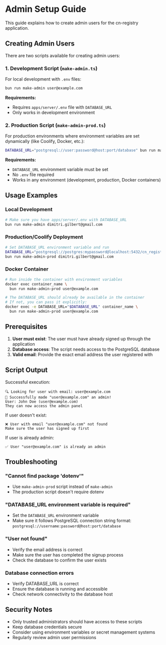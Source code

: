 # Admin Setup Guide

This guide explains how to create admin users for the cn-registry application.

## Creating Admin Users

There are two scripts available for creating admin users:

### 1. Development Script (`make-admin.ts`)

For local development with `.env` files:

```bash
bun run make-admin user@example.com
```

**Requirements:**
- Requires `apps/server/.env` file with `DATABASE_URL`
- Only works in development environment

### 2. Production Script (`make-admin-prod.ts`)

For production environments where environment variables are set dynamically (like Coolify, Docker, etc.):

```bash
DATABASE_URL="postgresql://user:password@host:port/database" bun run make-admin-prod user@example.com
```

**Requirements:**
- `DATABASE_URL` environment variable must be set
- No `.env` file required
- Works in any environment (development, production, Docker containers)

## Usage Examples

### Local Development
```bash
# Make sure you have apps/server/.env with DATABASE_URL
bun run make-admin dimitri.gilbert@gmail.com
```

### Production/Coolify Deployment
```bash
# Set DATABASE_URL environment variable and run
DATABASE_URL="postgresql://postgres:mypassword@localhost:5432/cn_registry" \
bun run make-admin-prod dimitri.gilbert@gmail.com
```

### Docker Container
```bash
# Run inside the container with environment variables
docker exec container_name \
  bun run make-admin-prod user@example.com

# The DATABASE_URL should already be available in the container
# If not, you can pass it explicitly:
docker exec -e DATABASE_URL="$DATABASE_URL" container_name \
  bun run make-admin-prod user@example.com
```

## Prerequisites

1. **User must exist**: The user must have already signed up through the application
2. **Database access**: The script needs access to the PostgreSQL database
3. **Valid email**: Provide the exact email address the user registered with

## Script Output

Successful execution:
```
🔍 Looking for user with email: user@example.com
🎉 Successfully made "user@example.com" an admin!
User: John Doe (user@example.com)
They can now access the admin panel
```

If user doesn't exist:
```
❌ User with email "user@example.com" not found
Make sure the user has signed up first
```

If user is already admin:
```
✅ User "user@example.com" is already an admin
```

## Troubleshooting

### "Cannot find package 'dotenv'"
- Use `make-admin-prod` script instead of `make-admin`
- The production script doesn't require dotenv

### "DATABASE_URL environment variable is required"
- Set the `DATABASE_URL` environment variable
- Make sure it follows PostgreSQL connection string format: `postgresql://username:password@host:port/database`

### "User not found"
- Verify the email address is correct
- Make sure the user has completed the signup process
- Check the database to confirm the user exists

### Database connection errors
- Verify DATABASE_URL is correct
- Ensure the database is running and accessible
- Check network connectivity to the database host

## Security Notes

- Only trusted administrators should have access to these scripts
- Keep database credentials secure
- Consider using environment variables or secret management systems
- Regularly review admin user permissions